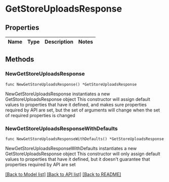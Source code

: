 # GetStoreUploadsResponse

## Properties

Name | Type | Description | Notes
------------ | ------------- | ------------- | -------------

## Methods

### NewGetStoreUploadsResponse

`func NewGetStoreUploadsResponse() *GetStoreUploadsResponse`

NewGetStoreUploadsResponse instantiates a new GetStoreUploadsResponse object
This constructor will assign default values to properties that have it defined,
and makes sure properties required by API are set, but the set of arguments
will change when the set of required properties is changed

### NewGetStoreUploadsResponseWithDefaults

`func NewGetStoreUploadsResponseWithDefaults() *GetStoreUploadsResponse`

NewGetStoreUploadsResponseWithDefaults instantiates a new GetStoreUploadsResponse object
This constructor will only assign default values to properties that have it defined,
but it doesn't guarantee that properties required by API are set


[[Back to Model list]](../README.md#documentation-for-models) [[Back to API list]](../README.md#documentation-for-api-endpoints) [[Back to README]](../README.md)



